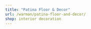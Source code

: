 ```yaml
---
title: "Patina Floor & Decor"
url: /warman/patina-floor-and-decor/
shop: interior decoration
---
```

